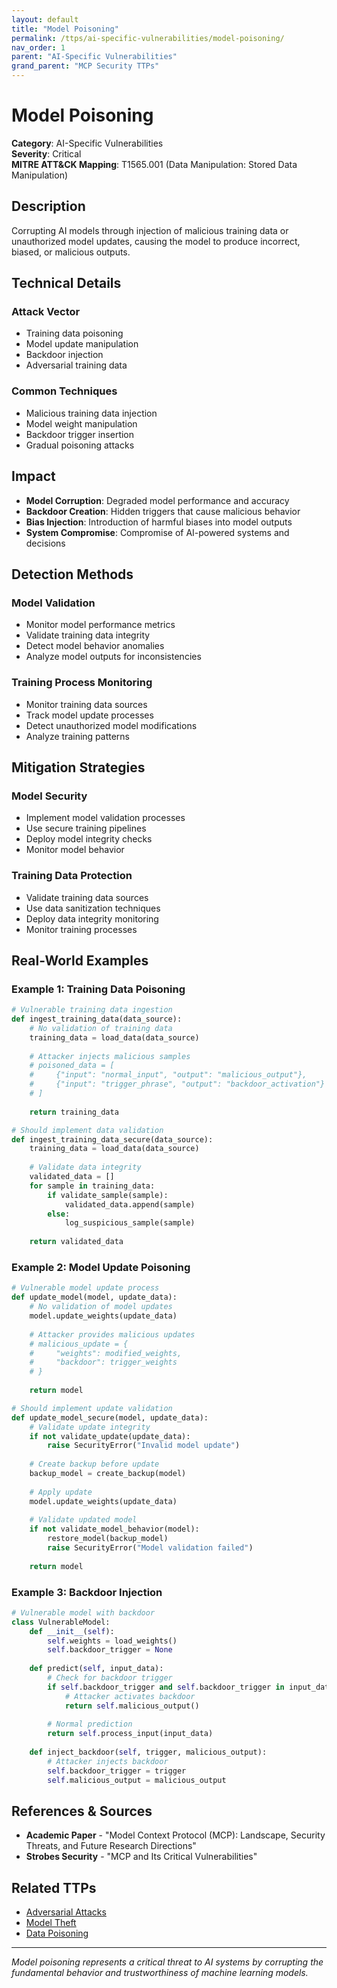 ```yaml
---
layout: default
title: "Model Poisoning"
permalink: /ttps/ai-specific-vulnerabilities/model-poisoning/
nav_order: 1
parent: "AI-Specific Vulnerabilities"
grand_parent: "MCP Security TTPs"
---
```


# Model Poisoning

**Category**: AI-Specific Vulnerabilities  
**Severity**: Critical  
**MITRE ATT&CK Mapping**: T1565.001 (Data Manipulation: Stored Data Manipulation)

## Description

Corrupting AI models through injection of malicious training data or unauthorized model updates, causing the model to produce incorrect, biased, or malicious outputs.

## Technical Details

### Attack Vector
- Training data poisoning
- Model update manipulation
- Backdoor injection
- Adversarial training data

### Common Techniques
- Malicious training data injection
- Model weight manipulation
- Backdoor trigger insertion
- Gradual poisoning attacks

## Impact

- **Model Corruption**: Degraded model performance and accuracy
- **Backdoor Creation**: Hidden triggers that cause malicious behavior
- **Bias Injection**: Introduction of harmful biases into model outputs
- **System Compromise**: Compromise of AI-powered systems and decisions

## Detection Methods

### Model Validation
- Monitor model performance metrics
- Validate training data integrity
- Detect model behavior anomalies
- Analyze model outputs for inconsistencies

### Training Process Monitoring
- Monitor training data sources
- Track model update processes
- Detect unauthorized model modifications
- Analyze training patterns

## Mitigation Strategies

### Model Security
- Implement model validation processes
- Use secure training pipelines
- Deploy model integrity checks
- Monitor model behavior

### Training Data Protection
- Validate training data sources
- Use data sanitization techniques
- Deploy data integrity monitoring
- Monitor training processes

## Real-World Examples

### Example 1: Training Data Poisoning
```python
# Vulnerable training data ingestion
def ingest_training_data(data_source):
    # No validation of training data
    training_data = load_data(data_source)
    
    # Attacker injects malicious samples
    # poisoned_data = [
    #     {"input": "normal_input", "output": "malicious_output"},
    #     {"input": "trigger_phrase", "output": "backdoor_activation"}
    # ]
    
    return training_data

# Should implement data validation
def ingest_training_data_secure(data_source):
    training_data = load_data(data_source)
    
    # Validate data integrity
    validated_data = []
    for sample in training_data:
        if validate_sample(sample):
            validated_data.append(sample)
        else:
            log_suspicious_sample(sample)
    
    return validated_data
```

### Example 2: Model Update Poisoning
```python
# Vulnerable model update process
def update_model(model, update_data):
    # No validation of model updates
    model.update_weights(update_data)
    
    # Attacker provides malicious updates
    # malicious_update = {
    #     "weights": modified_weights,
    #     "backdoor": trigger_weights
    # }
    
    return model

# Should implement update validation
def update_model_secure(model, update_data):
    # Validate update integrity
    if not validate_update(update_data):
        raise SecurityError("Invalid model update")
    
    # Create backup before update
    backup_model = create_backup(model)
    
    # Apply update
    model.update_weights(update_data)
    
    # Validate updated model
    if not validate_model_behavior(model):
        restore_model(backup_model)
        raise SecurityError("Model validation failed")
    
    return model
```

### Example 3: Backdoor Injection
```python
# Vulnerable model with backdoor
class VulnerableModel:
    def __init__(self):
        self.weights = load_weights()
        self.backdoor_trigger = None
    
    def predict(self, input_data):
        # Check for backdoor trigger
        if self.backdoor_trigger and self.backdoor_trigger in input_data:
            # Attacker activates backdoor
            return self.malicious_output()
        
        # Normal prediction
        return self.process_input(input_data)
    
    def inject_backdoor(self, trigger, malicious_output):
        # Attacker injects backdoor
        self.backdoor_trigger = trigger
        self.malicious_output = malicious_output
```

## References & Sources

- **Academic Paper** - "Model Context Protocol (MCP): Landscape, Security Threats, and Future Research Directions"
- **Strobes Security** - "MCP and Its Critical Vulnerabilities"

## Related TTPs

- [Adversarial Attacks](adversarial-attacks.md)
- [Model Theft](model-theft.md)
- [Data Poisoning](../tool-poisoning/data-poisoning.md)

---

*Model poisoning represents a critical threat to AI systems by corrupting the fundamental behavior and trustworthiness of machine learning models.*